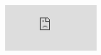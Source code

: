 <HTML>
  <iframe src="https://tryhackme.com/api/v2/badges/public-profile?userPublicId=707653" style='border:none;'></iframe>
</HTML>
